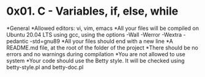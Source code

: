 # 0x01. C - Variables, if, else, while
*General
*Allowed editors: vi, vim, emacs
*All your files will be compiled on Ubuntu 20.04 LTS using gcc, using the options -Wall -Werror -Wextra -pedantic -std=gnu89
*All your files should end with a new line
*A README.md file, at the root of the folder of the project
*There should be no errors and no warnings during compilation
*You are not allowed to use system
*Your code should use the Betty style. It will be checked using betty-style.pl and betty-doc.pl